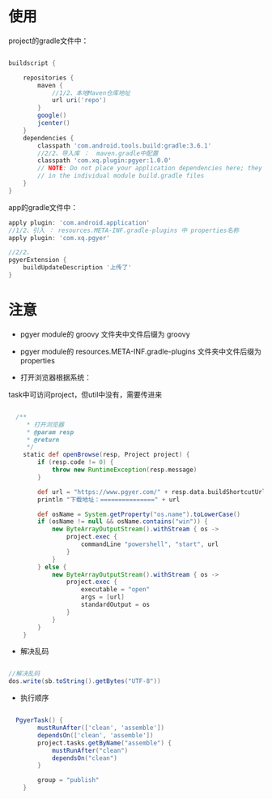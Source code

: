 


# 使用


project的gradle文件中：

```groovy

buildscript {

    repositories {
        maven {
            //1/2、本地Maven仓库地址
            url uri('repo')
        }
        google()
        jcenter()
    }
    dependencies {
        classpath 'com.android.tools.build:gradle:3.6.1'
        //2/2、导入库 ：  maven.gradle中配置
        classpath 'com.xq.plugin:pgyer:1.0.0'
        // NOTE: Do not place your application dependencies here; they belong
        // in the individual module build.gradle files
    }
}


```

app的gradle文件中：

```groovy
apply plugin: 'com.android.application'
//1/2、引入 ： resources.META-INF.gradle-plugins 中 properties名称
apply plugin: 'com.xq.pgyer'

//2/2、
pgyerExtension {
    buildUpdateDescription '上传了'
}

```

# 注意

- pgyer module的 groovy 文件夹中文件后缀为 groovy

- pgyer module的 resources.META-INF.gradle-plugins 文件夹中文件后缀为 properties


- 打开浏览器根据系统：

task中可访问project，但util中没有，需要传进来

```groovy

  /**
     * 打开浏览器
     * @param resp
     * @return
     */
    static def openBrowse(resp, Project project) {
        if (resp.code != 0) {
            throw new RuntimeException(resp.message)
        }

        def url = "https://www.pgyer.com/" + resp.data.buildShortcutUrl
        println "下载地址：===============" + url

        def osName = System.getProperty("os.name").toLowerCase()
        if (osName != null && osName.contains("win")) {
            new ByteArrayOutputStream().withStream { os ->
                project.exec {
                    commandLine "powershell", "start", url
                }
            }
        } else {
            new ByteArrayOutputStream().withStream { os ->
                project.exec {
                    executable = "open"
                    args = [url]
                    standardOutput = os
                }
            }
        }
    }
```
- 解决乱码

```groovy

//解决乱码
dos.write(sb.toString().getBytes("UTF-8"))
```

- 执行顺序

```groovy

  PgyerTask() {
        mustRunAfter(['clean', 'assemble'])
        dependsOn(['clean', 'assemble'])
        project.tasks.getByName("assemble") {
            mustRunAfter("clean")
            dependsOn("clean")
        }

        group = "publish"
    }
```
# 









































